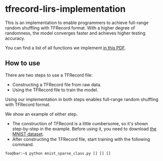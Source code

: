 # tfrecord-lirs-implementation
This is an implementation to enable programmers to achieve full-range random shuffling with TFRecord format.
With a higher degree of randomness, the model converges faster and achieves higher testing accuracy.

You can find a list of all functions we implement [in this PDF](https://github.com/winiel559/tfrecord-lirs-implementation/blob/main/tfrecord-lirs-implementation.pdf).

## How to use
There are two steps to use a TFRecord file:  
* Constructing a TFRecord file from raw data.  
* Using the TFRecord file to train the model.  
  
Using our implementation in both steps enables full-range random shuffling with TFRecord format.  
  
We show an example of either step.  
* The construction of TFRecord is a little cumbersome, so it's shown step-by-step in the example. Before using it, you need to download [the MNIST dataset](http://yann.lecun.com/exdb/mnist/).
* After constructing the TFRecord file, start training with the following command.
```console
foo@bar:~$ python mnist_sparse_class.py [] [] []
```
